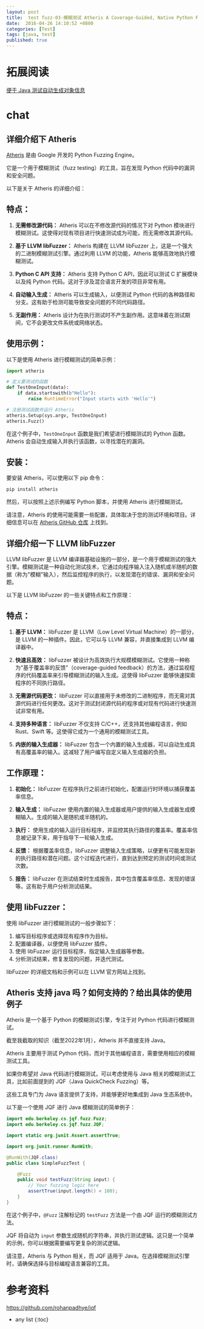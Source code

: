 ```yaml
---
layout: post
title:  test fuzz-03-模糊测试 Atheris A Coverage-Guided, Native Python Fuzzer 
date:  2016-04-26 14:10:52 +0800
categories: [Test]
tags: [java, test]
published: true
---
```


# 拓展阅读

[便于 Java 测试自动生成对象信息](https://github.com/houbb/data-factory)

# 

# chat

## 详细介绍下 Atheris

[Atheris](https://github.com/google/atheris) 是由 Google 开发的 Python Fuzzing Engine。

它是一个用于模糊测试（fuzz testing）的工具，旨在发现 Python 代码中的漏洞和安全问题。

以下是关于 Atheris 的详细介绍：

## 特点：

1. **无需修改源代码：** Atheris 可以在不修改源代码的情况下对 Python 模块进行模糊测试。这使得对现有项目进行快速测试成为可能，而无需修改其源代码。

2. **基于 LLVM libFuzzer：** Atheris 构建在 LLVM libFuzzer 上，这是一个强大的二进制模糊测试引擎。通过利用 LLVM 的功能，Atheris 能够高效地执行模糊测试。

3. **Python C API 支持：** Atheris 支持 Python C API，因此可以测试 C 扩展模块以及纯 Python 代码。这对于涉及混合语言开发的项目非常有用。

4. **自动输入生成：** Atheris 可以生成输入，以便测试 Python 代码的各种路径和分支。这有助于检测可能导致安全问题的不同代码路径。

5. **无副作用：** Atheris 设计为在执行测试时不产生副作用。这意味着在测试期间，它不会更改文件系统或网络状态。

## 使用示例：

以下是使用 Atheris 进行模糊测试的简单示例：

```python
import atheris

# 定义要测试的函数
def TestOneInput(data):
    if data.startswith(b"Hello"):
        raise RuntimeError("Input starts with 'Hello'")

# 注册测试函数并运行 Atheris
atheris.Setup(sys.argv, TestOneInput)
atheris.Fuzz()
```

在这个例子中，`TestOneInput` 函数是我们希望进行模糊测试的 Python 函数。Atheris 会自动生成输入并执行该函数，以寻找潜在的漏洞。

## 安装：

要安装 Atheris，可以使用以下 pip 命令：

```bash
pip install atheris
```

然后，可以按照上述示例编写 Python 脚本，并使用 Atheris 进行模糊测试。

请注意，Atheris 的使用可能需要一些配置，具体取决于您的测试环境和项目。详细信息可以在 [Atheris GitHub 仓库](https://github.com/google/atheris) 上找到。

## 详细介绍一下 LLVM libFuzzer

LLVM libFuzzer 是 LLVM 编译器基础设施的一部分，是一个用于模糊测试的强大引擎。模糊测试是一种自动化测试技术，它通过向程序输入注入随机或半随机的数据（称为"模糊"输入），然后监控程序的执行，以发现潜在的错误、漏洞和安全问题。

以下是 LLVM libFuzzer 的一些关键特点和工作原理：

## 特点：

1. **基于 LLVM：** libFuzzer 是 LLVM（Low Level Virtual Machine）的一部分，是 LLVM 的一种插件。因此，它可以与 LLVM 兼容，并直接集成到 LLVM 编译器中。

2. **快速且高效：** libFuzzer 被设计为高效执行大规模模糊测试。它使用一种称为"基于覆盖率的反馈"（coverage-guided feedback）的方法，通过监视程序的代码覆盖率来引导模糊测试的输入生成。这使得 libFuzzer 能够快速探索程序的不同执行路径。

3. **无需源代码更改：** libFuzzer 可以直接用于未修改的二进制程序，而无需对其源代码进行任何更改。这对于测试封闭源代码的程序或对现有代码进行快速测试非常有用。

4. **支持多种语言：** libFuzzer 不仅支持 C/C++，还支持其他编程语言，例如 Rust、Swift 等。这使得它成为一个通用的模糊测试工具。

5. **内嵌的输入生成器：** libFuzzer 包含一个内置的输入生成器，可以自动生成具有高覆盖率的输入。这减轻了用户编写自定义输入生成器的负担。

## 工作原理：

1. **初始化：** libFuzzer 在程序执行之前进行初始化，配置运行时环境以捕获覆盖率信息。

2. **输入生成：** libFuzzer 使用内置的输入生成器或用户提供的输入生成器生成模糊输入。生成的输入是随机或半随机的。

3. **执行：** 使用生成的输入运行目标程序，并监控其执行路径的覆盖率。覆盖率信息被记录下来，用于指导下一轮输入生成。

4. **反馈：** 根据覆盖率信息，libFuzzer 调整输入生成策略，以便更有可能发现新的执行路径和潜在问题。这个过程迭代进行，直到达到预定的测试时间或测试次数。

5. **报告：** libFuzzer 在测试结束时生成报告，其中包含覆盖率信息、发现的错误等。这有助于用户分析测试结果。

## 使用 libFuzzer：

使用 libFuzzer 进行模糊测试的一般步骤如下：

1. 编写目标程序或选择现有程序作为目标。
2. 配置编译器，以便使用 libFuzzer 插件。
3. 使用 libFuzzer 运行目标程序，指定输入生成器等参数。
4. 分析测试结果，修复发现的问题，并迭代测试。

libFuzzer 的详细文档和示例可以在 LLVM 官方网站上找到。

## Atheris 支持 java 吗？如何支持的？给出具体的使用例子

Atheris 是一个基于 Python 的模糊测试引擎，专注于对 Python 代码进行模糊测试。

截至我截取的知识（截至2022年1月），Atheris 并不直接支持 Java。

Atheris 主要用于测试 Python 代码，而对于其他编程语言，需要使用相应的模糊测试工具。

如果你希望对 Java 代码进行模糊测试，可以考虑使用与 Java 相关的模糊测试工具，比如前面提到的 JQF（Java QuickCheck Fuzzing）等。

这些工具专门为 Java 语言提供了支持，并能够更好地集成到 Java 生态系统中。

以下是一个使用 JQF 进行 Java 模糊测试的简单例子：

```java
import edu.berkeley.cs.jqf.fuzz.Fuzz;
import edu.berkeley.cs.jqf.fuzz.JQF;

import static org.junit.Assert.assertTrue;

import org.junit.runner.RunWith;

@RunWith(JQF.class)
public class SimpleFuzzTest {

    @Fuzz
    public void testFuzz(String input) {
        // Your fuzzing logic here
        assertTrue(input.length() < 100);
    }
}
```

在这个例子中，`@Fuzz` 注解标记的 `testFuzz` 方法是一个由 JQF 运行的模糊测试方法。

JQF 将自动为 `input` 参数生成随机的字符串，并执行测试逻辑。这只是一个简单的示例，你可以根据需要编写更复杂的测试逻辑。

请注意，Atheris 与 Python 相关，而 JQF 适用于 Java。在选择模糊测试引擎时，请确保选择与目标编程语言兼容的工具。

# 参考资料

https://github.com/rohanpadhye/jqf

* any list
{:toc}